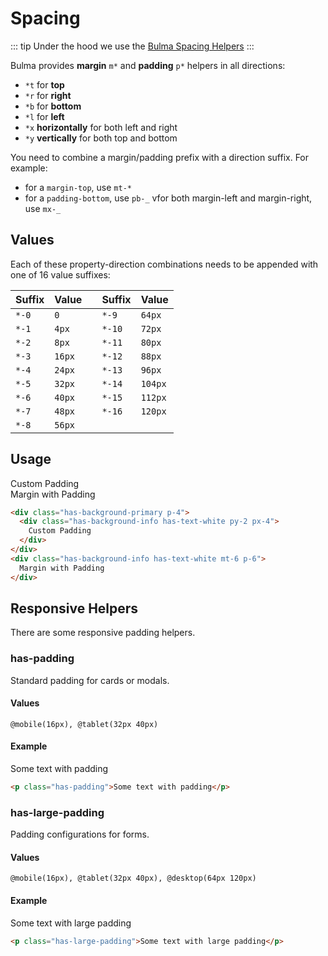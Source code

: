 # Spacing

::: tip
Under the hood we use the [Bulma Spacing Helpers](https://bulma.io/documentation/helpers/spacing-helpers/)
:::

Bulma provides **margin** `m*` and **padding** `p*` helpers in all directions:

- `*t` for **top**
- `*r` for **right**
- `*b` for **bottom**
- `*l` for **left**
- `*x` **horizontally** for both left and right
- `*y` **vertically** for both top and bottom

You need to combine a margin/padding prefix with a direction suffix. For example:

- for a `margin-top`, use `mt-*`
- for a `padding-bottom`, use `pb-_`
  vfor both margin-left and margin-right, use `mx-_`

## Values

Each of these property-direction combinations needs to be appended with one of 16 value suffixes:

| Suffix | Value  |     | Suffix | Value   |
| ------ | ------ | --- | ------ | ------- |
| `*-0`  | `0`    |     | `*-9`  | `64px`  |
| `*-1`  | `4px`  |     | `*-10` | `72px`  |
| `*-2`  | `8px`  |     | `*-11` | `80px`  |
| `*-3`  | `16px` |     | `*-12` | `88px`  |
| `*-4`  | `24px` |     | `*-13` | `96px`  |
| `*-5`  | `32px` |     | `*-14` | `104px` |
| `*-6`  | `40px` |     | `*-15` | `112px` |
| `*-7`  | `48px` |     | `*-16` | `120px` |
| `*-8`  | `56px` |     |        |         |

## Usage

<docs-demo>
  <div class="has-background-primary p-4">
    <div class="has-background-info has-text-white py-2 px-4">
      Custom Padding
    </div>
  </div>
  <div class="has-background-info has-text-white mt-6 p-6">
    Margin with Padding
  </div>
</docs-demo>

```html
<div class="has-background-primary p-4">
  <div class="has-background-info has-text-white py-2 px-4">
    Custom Padding
  </div>
</div>
<div class="has-background-info has-text-white mt-6 p-6">
  Margin with Padding
</div>
```

## Responsive Helpers

There are some responsive padding helpers.

### has-padding

Standard padding for cards or modals.

#### Values

`@mobile(16px), @tablet(32px 40px)`

#### Example

<docs-demo>
<div class="has-background-blue has-text-white">
  <p class="has-padding">Some text with padding</p>
</div>
</docs-demo>

```html
<p class="has-padding">Some text with padding</p>
```

### has-large-padding

Padding configurations for forms.

#### Values

`@mobile(16px), @tablet(32px 40px), @desktop(64px 120px)`

#### Example

<docs-demo>
<div class="has-background-blue has-text-white">
  <p class="has-large-padding">Some text with large padding</p>
</div>
</docs-demo>

```html
<p class="has-large-padding">Some text with large padding</p>
```
